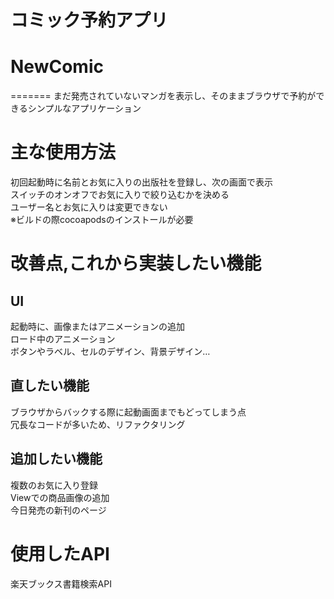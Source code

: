 # コミック予約アプリ

# NewComic
=======
まだ発売されていないマンガを表示し、そのままブラウザで予約ができるシンプルなアプリケーション

# 主な使用方法
初回起動時に名前とお気に入りの出版社を登録し、次の画面で表示 <br>
スイッチのオンオフでお気に入りで絞り込むかを決める <br>
ユーザー名とお気に入りは変更できない <br>
※ビルドの際cocoapodsのインストールが必要

# 改善点,これから実装したい機能
## UI
起動時に、画像またはアニメーションの追加 <br>
ロード中のアニメーション <br>
ボタンやラベル、セルのデザイン、背景デザイン…
## 直したい機能
ブラウザからバックする際に起動画面までもどってしまう点 <br>
冗長なコードが多いため、リファクタリング
## 追加したい機能
複数のお気に入り登録 <br>
Viewでの商品画像の追加 <br>
今日発売の新刊のページ

# 使用したAPI
楽天ブックス書籍検索API

